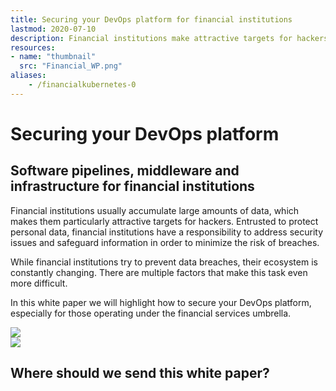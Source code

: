 ```yaml
---
title: Securing your DevOps platform for financial institutions
lastmod: 2020-07-10
description: Financial institutions make attractive targets for hackers. Industry standards like SOC 2 are essential for securing your DevOps platforms.
resources:
- name: "thumbnail"
  src: "Financial_WP.png"
aliases:
    - /financialkubernetes-0
---
```



<div class="landing-page">
    <!-- hero -->
    <div class="hero jumbotron reading-landing jumbotron-fluid">
        <div class="container-fluid">
            <div class="row">
                <div class="col-xl-6 offset-xl-2 col-lg-10 offset-lg-1 col-md-12">
                    <h1 class="display-4">Securing your DevOps platform</h1>
                </div>
            </div>
        </div>
    </div>
    <div class="main-content">
        <div class="row">
            <div class="col-xl-4 offset-xl-2 without-bottom-line">
                <div class="workshop-prerequisites">
                    <h2>Software pipelines, middleware and infrastructure for <b>financial institutions</b></h2>                    <p>Financial institutions usually accumulate large amounts of data, which makes them particularly attractive targets for hackers. Entrusted to protect personal data, financial
                    institutions have a responsibility to address security issues and safeguard information in order to minimize the risk of breaches. </p>
                    <p>While financial institutions try to prevent data breaches, their ecosystem is constantly changing. There are multiple factors that make this task even more difficult.</p>
                    <p>In this white paper we will highlight how to secure your DevOps platform, especially for those operating under the financial services umbrella.</p>
                </div>
            </div>
                <div class="col-xl-4 offset-xl-0 white-paper-image">
                <img src="/images/white-papers/devops-platform-financial.png">
            </div>
        </div>
            </div>
        </div>
    </div>
    <!-- contact us -->
    <div class="contact-us-card">
        <div class="row">
            <div class="col-xl-8 offset-xl-2 col-lg-10 offset-lg-1 col-md-12 col-sm-12 col-xs-12">
                <img src="/images/single-line-arrows.png">
            </div>
            <div
                class="col-xl-3 offset-xl-3 col-lg-3 offset-lg-1 col-md-10 offset-md-1 col-sm-10 offset-sm-1 col-xs-12">
                <h2>Where should we send this white paper?</h2>
            </div>
            <div
                class="col-xl-5 offset-xl-0 col-lg-6 offset-lg-1 col-md-8 offset-md-2 col-sm-10 offset-sm-1 col-xs-12 general-contact-form">
                <!--[if lte IE 8]>
<script charset="utf-8" type="text/javascript" src="//js.hsforms.net/forms/v2-legacy.js"></script>
<![endif]-->
<script charset="utf-8" type="text/javascript" src="//js.hsforms.net/forms/v2.js"></script>
<script>
  hbspt.forms.create({
	portalId: "732832",
	formId: "0b94d10e-60bc-4ab9-909a-1767ed583a9b"
});
</script>
            </div>
        </div>
    </div>
</div>